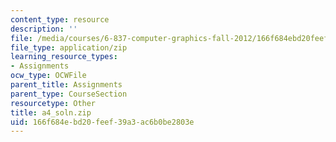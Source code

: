 ```yaml
---
content_type: resource
description: ''
file: /media/courses/6-837-computer-graphics-fall-2012/166f684ebd20feef39a3ac6b0be2803e_a4_soln.zip
file_type: application/zip
learning_resource_types:
- Assignments
ocw_type: OCWFile
parent_title: Assignments
parent_type: CourseSection
resourcetype: Other
title: a4_soln.zip
uid: 166f684e-bd20-feef-39a3-ac6b0be2803e
---
```

